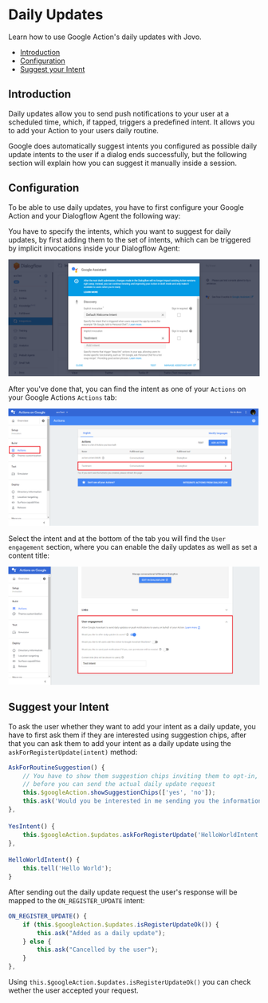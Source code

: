 # Daily Updates

Learn how to use Google Action's daily updates with Jovo.

* [Introduction](#introduction)
* [Configuration](#configuration)
* [Suggest your Intent](#suggest-your-intent)

## Introduction

Daily updates allow you to send push notifications to your user at a scheduled time, which, if tapped, triggers a predefined intent. It allows you to add your Action to your users daily routine.

Google does automatically suggest intents you configured as possible daily update intents to the user if a dialog ends successfully, but the following section will explain how you can suggest it manually inside a session.

## Configuration

To be able to use daily updates, you have to first configure your Google Action and your Dialogflow Agent the following way:

You have to specify the intents, which you want to suggest for daily updates, by first adding them to the set of intents, which can be triggered by implicit invocations inside your Dialogflow Agent:

![Dialogflow Implicit Invocation](../../img/dialogflow-implicit-invocation.png)

After you've done that, you can find the intent as one of your `Actions` on your Google Actions `Actions` tab:

![Google Action Actions](../../img/google-action-actions.png)

Select the intent and at the bottom of the tab you will find the `User engagement` section, where you can enable the daily updates as well as set a content title:

![Google Action Action User Engagement](../../img/google-action-action-daily-updates.png)

## Suggest your Intent

To ask the user whether they want to add your intent as a daily update, you have to first ask them if they are interested using suggestion chips, after that you can ask them to add your intent as a daily update using the `askForRegisterUpdate(intent)` method:

```javascript
AskForRoutineSuggestion() {
    // You have to show them suggestion chips inviting them to opt-in, 
    // before you can send the actual daily update request
    this.$googleAction.showSuggestionChips(['yes', 'no']);
    this.ask('Would you be interested in me sending you the information daily?');
},

YesIntent() {
    this.$googleAction.$updates.askForRegisterUpdate('HelloWorldIntent');
},

HelloWorldIntent() {
    this.tell('Hello World');
}
```

After sending out the daily update request the user's response will be mapped to the `ON_REGISTER_UPDATE` intent:

```javascript
ON_REGISTER_UPDATE() {
    if (this.$googleAction.$updates.isRegisterUpdateOk()) {
        this.ask("Added as a daily update");
    } else {
        this.ask("Cancelled by the user");
    }
},
```

Using `this.$googleAction.$updates.isRegisterUpdateOk()` you can check wether the user accepted your request.

<!--[metadata]: {"description": "Learn how to use daily updates for your Google Action with the Jovo Framework.", "route": "google-assistant/daily-update"}-->

